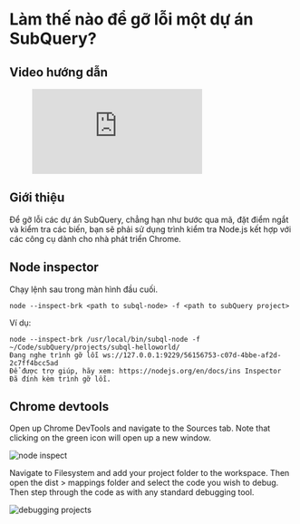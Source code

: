# Làm thế nào để gỡ lỗi một dự án SubQuery?

## Video hướng dẫn

<figure class="video_container">
  <iframe src="https://www.youtube.com/embed/6NlaO-YN2q4" frameborder="0" allowfullscreen="true"></iframe>
</figure>

## Giới thiệu

Để gỡ lỗi các dự án SubQuery, chẳng hạn như bước qua mã, đặt điểm ngắt và kiểm tra các biến, bạn sẽ phải sử dụng trình kiểm tra Node.js kết hợp với các công cụ dành cho nhà phát triển Chrome.

## Node inspector

Chạy lệnh sau trong màn hình đầu cuối.

```shell
node --inspect-brk <path to subql-node> -f <path to subQuery project>
```

Ví dụ:
```shell
node --inspect-brk /usr/local/bin/subql-node -f ~/Code/subQuery/projects/subql-helloworld/
Đang nghe trình gỡ lỗi ws://127.0.0.1:9229/56156753-c07d-4bbe-af2d-2c7ff4bcc5ad
Để được trợ giúp, hãy xem: https://nodejs.org/en/docs/ins Inspector
Đã đính kèm trình gỡ lỗi.
```

## Chrome devtools

Open up Chrome DevTools and navigate to the Sources tab. Note that clicking on the green icon will open up a new window.

![node inspect](/assets/img/node_inspect.png)

Navigate to Filesystem and add your project folder to the workspace. Then open the dist > mappings folder and select the code you wish to debug. Then step through the code as with any standard debugging tool.

![debugging projects](/assets/img/debugging_projects.png)
